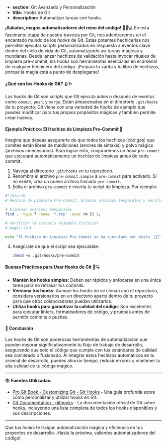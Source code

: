 * **section:** Git Avanzado y Personalización
* **title:** Hooks de Git
* **description:** Automatizar tareas con hooks.

**¡Saludos, magos automatizadores del reino del código!** 🧙‍♂️💻 En esta fascinante etapa de nuestra travesía por Git, nos adentraremos en el encantado mundo de los *hooks* de Git. Estas potentes hechicerías nos permiten ejecutar scripts personalizados en respuesta a eventos clave dentro del ciclo de vida de Git, automatizando así tareas mágicas y mundanas. Desde lanzar hechizos de validación hasta invocar rituales de limpieza pre-commit, los *hooks* son herramientas esenciales en el arsenal de cualquier hechicero del código. ¡Prepara tu varita y tu libro de hechizos, porque la magia está a punto de desplegarse!

#### ¿Qué son los Hooks de Git? 🪝✨

Los *hooks* de Git son scripts que Git ejecuta antes o después de eventos como `commit`, `push`, y `merge`. Están almacenados en el directorio `.git/hooks` de tu proyecto. Git viene con una variedad de *hooks* de ejemplo que puedes modificar para tus propios propósitos mágicos y también permite crear nuevos.

#### Ejemplo Práctico: El Hechizo de Limpieza Pre-Commit 🧹

Imagina que deseas asegurarte de que todos los hechizos (códigos) que comites están libres de maldiciones (errores de sintaxis) y polvo mágico (archivos innecesarios). Para lograr esto, conjuraremos un *hook* `pre-commit` que ejecutará automáticamente un hechizo de limpieza antes de cada commit.

1. Navega al directorio `.git/hooks` en tu repositorio.
2. Renombra el archivo `pre-commit.sample` a `pre-commit` para activarlo. Si no existe, crea un nuevo archivo llamado `pre-commit`.
3. Edita el archivo `pre-commit` e inserta tu script de limpieza. Por ejemplo:

```bash
#!/bin/sh
# Hechizo de Limpieza Pre-Commit: Elimina archivos temporales y verifica la sintaxis.

# Eliminar archivos temporales
find . -type f -name '*.tmp' -exec rm {} \;

# Verificar la sintaxis (ejemplo ficticio)
# magic-lint .

echo "El Hechizo de Limpieza Pre-Commit se ha ejecutado con éxito. 🧹✨"
```

4. Asegúrate de que el script sea ejecutable:
   ```bash
   chmod +x .git/hooks/pre-commit
   ```

#### Buenas Prácticas para Usar Hooks de Git 📖🔍

- **Mantén los hooks simples**: Deben ser rápidos y enfocarse en una única tarea para no retrasar tus commits.
- **Versiona tus hooks**: Aunque los hooks no se clonan con el repositorio, considera versionarlos en un directorio aparte dentro de tu proyecto para que otros colaboradores puedan utilizarlos.
- **Utiliza hooks para garantizar la calidad del código**: Son excelentes para ejecutar linters, formateadores de código, y pruebas antes de permitir commits o pushes.

#### 🤔 Conclusión

Los *hooks* de Git son poderosas herramientas de automatización que pueden mejorar significativamente tu flujo de trabajo de desarrollo, asegurando que solo el código que cumple con tus estándares de calidad sea comiteado o fusionado. Al integrar estos hechizos automáticos en tu arsenal de desarrollo, puedes ahorrar tiempo, reducir errores y mantener la alta calidad de tu código mágico.

---

📚 **Fuentes Utilizadas:**

- [Pro Git Book - Customizing Git - Git Hooks](https://git-scm.com/book/en/v2/Customizing-Git-Git-Hooks) - Una guía profunda sobre cómo personalizar y utilizar hooks en Git.
- [Git Documentation - githooks](https://git-scm.com/docs/githooks) - La documentación oficial de Git sobre hooks, incluyendo una lista completa de todos los hooks disponibles y sus descripciones.

---

Que tus *hooks* te traigan automatización mágica y eficiencia en tus proyectos de desarrollo. ¡Hasta la próxima, valientes automatizadores del código!
